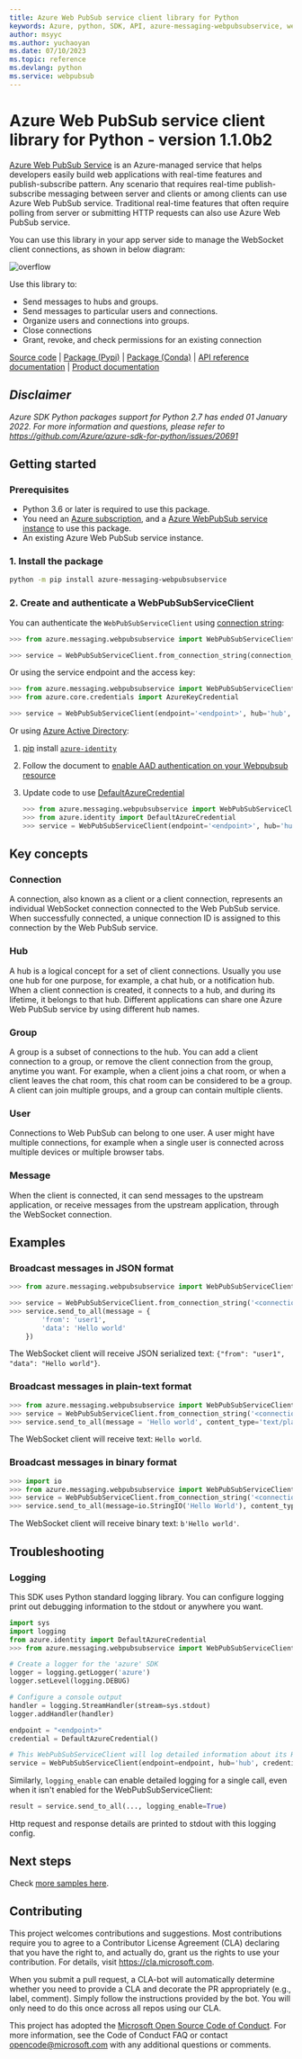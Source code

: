 ```yaml
---
title: Azure Web PubSub service client library for Python
keywords: Azure, python, SDK, API, azure-messaging-webpubsubservice, webpubsub
author: msyyc
ms.author: yuchaoyan
ms.date: 07/10/2023
ms.topic: reference
ms.devlang: python
ms.service: webpubsub
---
```

# Azure Web PubSub service client library for Python - version 1.1.0b2 


[Azure Web PubSub Service](https://aka.ms/awps/doc) is an Azure-managed service that helps developers easily build web applications with real-time features and publish-subscribe pattern. Any scenario that requires real-time publish-subscribe messaging between server and clients or among clients can use Azure Web PubSub service. Traditional real-time features that often require polling from server or submitting HTTP requests can also use Azure Web PubSub service.

You can use this library in your app server side to manage the WebSocket client connections, as shown in below diagram:

![overflow](https://user-images.githubusercontent.com/668244/140014067-25a00959-04dc-47e8-ac25-6957bd0a71ce.png)

Use this library to:
- Send messages to hubs and groups.
- Send messages to particular users and connections.
- Organize users and connections into groups.
- Close connections
- Grant, revoke, and check permissions for an existing connection

[Source code](https://github.com/Azure/azure-sdk-for-python/blob/main/sdk/webpubsub/azure-messaging-webpubsubservice)
| [Package (Pypi)][package]
| [Package (Conda)](https://anaconda.org/microsoft/azure-messaging-webpubsubservice)
| [API reference documentation](https://aka.ms/awps/sdk/python)
| [Product documentation][webpubsubservice_docs]

## _Disclaimer_

_Azure SDK Python packages support for Python 2.7 has ended 01 January 2022. For more information and questions, please refer to https://github.com/Azure/azure-sdk-for-python/issues/20691_

## Getting started

### Prerequisites

- Python 3.6 or later is required to use this package.
- You need an [Azure subscription][azure_sub], and a [Azure WebPubSub service instance][webpubsubservice_docs] to use this package.
- An existing Azure Web PubSub service instance.

### 1. Install the package

```bash
python -m pip install azure-messaging-webpubsubservice
```

### 2. Create and authenticate a WebPubSubServiceClient

You can authenticate the `WebPubSubServiceClient` using [connection string][connection_string]:

```python
>>> from azure.messaging.webpubsubservice import WebPubSubServiceClient

>>> service = WebPubSubServiceClient.from_connection_string(connection_string='<connection_string>', hub='hub')
```

Or using the service endpoint and the access key:

```python
>>> from azure.messaging.webpubsubservice import WebPubSubServiceClient
>>> from azure.core.credentials import AzureKeyCredential

>>> service = WebPubSubServiceClient(endpoint='<endpoint>', hub='hub', credential=AzureKeyCredential("<access_key>"))
```

Or using [Azure Active Directory][aad_doc]:
1. [pip][pip] install [`azure-identity`][azure_identity_pip]
2. Follow the document to [enable AAD authentication on your Webpubsub resource][aad_doc]
3. Update code to use [DefaultAzureCredential][default_azure_credential]

    ```python
    >>> from azure.messaging.webpubsubservice import WebPubSubServiceClient
    >>> from azure.identity import DefaultAzureCredential
    >>> service = WebPubSubServiceClient(endpoint='<endpoint>', hub='hub', credential=DefaultAzureCredential())
    ```

## Key concepts

### Connection

A connection, also known as a client or a client connection, represents an individual WebSocket connection connected to the Web PubSub service. When successfully connected, a unique connection ID is assigned to this connection by the Web PubSub service.

### Hub

A hub is a logical concept for a set of client connections. Usually you use one hub for one purpose, for example, a chat hub, or a notification hub. When a client connection is created, it connects to a hub, and during its lifetime, it belongs to that hub. Different applications can share one Azure Web PubSub service by using different hub names.

### Group

A group is a subset of connections to the hub. You can add a client connection to a group, or remove the client connection from the group, anytime you want. For example, when a client joins a chat room, or when a client leaves the chat room, this chat room can be considered to be a group. A client can join multiple groups, and a group can contain multiple clients.

### User

Connections to Web PubSub can belong to one user. A user might have multiple connections, for example when a single user is connected across multiple devices or multiple browser tabs.

### Message

When the client is connected, it can send messages to the upstream application, or receive messages from the upstream application, through the WebSocket connection.

## Examples

### Broadcast messages in JSON format

```python
>>> from azure.messaging.webpubsubservice import WebPubSubServiceClient

>>> service = WebPubSubServiceClient.from_connection_string('<connection_string>', hub='hub1')
>>> service.send_to_all(message = {
        'from': 'user1',
        'data': 'Hello world'
    })
```

The WebSocket client will receive JSON serialized text: `{"from": "user1", "data": "Hello world"}`.

### Broadcast messages in plain-text format

```python
>>> from azure.messaging.webpubsubservice import WebPubSubServiceClient
>>> service = WebPubSubServiceClient.from_connection_string('<connection_string>', hub='hub1')
>>> service.send_to_all(message = 'Hello world', content_type='text/plain')
```

The WebSocket client will receive text: `Hello world`.

### Broadcast messages in binary format

```python
>>> import io
>>> from azure.messaging.webpubsubservice import WebPubSubServiceClient
>>> service = WebPubSubServiceClient.from_connection_string('<connection_string>', hub='hub')
>>> service.send_to_all(message=io.StringIO('Hello World'), content_type='application/octet-stream')
```
The WebSocket client will receive binary text: `b'Hello world'`.

## Troubleshooting

### Logging

This SDK uses Python standard logging library.
You can configure logging print out debugging information to the stdout or anywhere you want.

```python
import sys
import logging
from azure.identity import DefaultAzureCredential
>>> from azure.messaging.webpubsubservice import WebPubSubServiceClient

# Create a logger for the 'azure' SDK
logger = logging.getLogger('azure')
logger.setLevel(logging.DEBUG)

# Configure a console output
handler = logging.StreamHandler(stream=sys.stdout)
logger.addHandler(handler)

endpoint = "<endpoint>"
credential = DefaultAzureCredential()

# This WebPubSubServiceClient will log detailed information about its HTTP sessions, at DEBUG level
service = WebPubSubServiceClient(endpoint=endpoint, hub='hub', credential=credential, logging_enable=True)
```

Similarly, `logging_enable` can enable detailed logging for a single call,
even when it isn't enabled for the WebPubSubServiceClient:

```python
result = service.send_to_all(..., logging_enable=True)
```

Http request and response details are printed to stdout with this logging config.

## Next steps

Check [more samples here][samples].

## Contributing

This project welcomes contributions and suggestions. Most contributions require
you to agree to a Contributor License Agreement (CLA) declaring that you have
the right to, and actually do, grant us the rights to use your contribution.
For details, visit https://cla.microsoft.com.

When you submit a pull request, a CLA-bot will automatically determine whether
you need to provide a CLA and decorate the PR appropriately (e.g., label,
comment). Simply follow the instructions provided by the bot. You will only
need to do this once across all repos using our CLA.

This project has adopted the
[Microsoft Open Source Code of Conduct][code_of_conduct]. For more information,
see the Code of Conduct FAQ or contact opencode@microsoft.com with any
additional questions or comments.

<!-- LINKS -->
[webpubsubservice_docs]: https://aka.ms/awps/doc
[azure_cli]: /cli/azure
[azure_sub]: https://azure.microsoft.com/free/
[package]: https://pypi.org/project/azure-messaging-webpubsubservice/
[default_cred_ref]: https://aka.ms/azsdk-python-identity-default-cred-ref
[cla]: https://cla.microsoft.com
[code_of_conduct]: https://opensource.microsoft.com/codeofconduct/
[coc_faq]: https://opensource.microsoft.com/codeofconduct/faq/
[coc_contact]: mailto:opencode@microsoft.com
[authenticate_with_token]: /azure/cognitive-services/authentication?tabs=powershell#authenticate-with-an-authentication-token
[azure_identity_credentials]: https://github.com/Azure/azure-sdk-for-python/tree/main/sdk/identity/azure-identity#credentials
[azure_identity_pip]: https://pypi.org/project/azure-identity/
[default_azure_credential]: https://github.com/Azure/azure-sdk-for-python/tree/main/sdk/identity/azure-identity#defaultazurecredential
[pip]: https://pypi.org/project/pip/
[enable_aad]: /azure/azure-web-pubsub/howto-develop-create-instance
[api_key]: /azure/azure-web-pubsub/howto-websocket-connect?tabs=browser#authorization
[connection_string]: /azure/azure-web-pubsub/howto-websocket-connect?tabs=browser#authorization
[azure_portal]: /azure/azure-web-pubsub/howto-develop-create-instance
[azure-key-credential]: https://aka.ms/azsdk-python-core-azurekeycredential
[aad_doc]: https://aka.ms/awps/aad
[samples]: https://github.com/Azure/azure-sdk-for-python/tree/main/sdk/webpubsub/azure-messaging-webpubsubservice/samples

